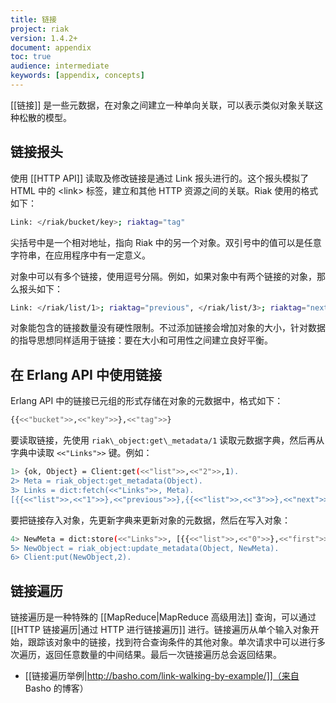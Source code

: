 ```yaml
---
title: 链接
project: riak
version: 1.4.2+
document: appendix
toc: true
audience: intermediate
keywords: [appendix, concepts]
---
```


[[链接]] 是一些元数据，在对象之间建立一种单向关联，可以表示类似对象关联这种松散的模型。

## 链接报头

使用 [[HTTP API]] 读取及修改链接是通过 Link 报头进行的。这个报头模拟了 HTML 中的 &lt;link&gt; 标签，建立和其他 HTTP 资源之间的关联。Riak 使用的格式如下：

```bash
Link: </riak/bucket/key>; riaktag="tag"
```

尖括号中是一个相对地址，指向 Riak 中的另一个对象。双引号中的值可以是任意字符串，在应用程序中有一定意义。

对象中可以有多个链接，使用逗号分隔。例如，如果对象中有两个链接的对象，那么报头如下：

```bash
Link: </riak/list/1>; riaktag="previous", </riak/list/3>; riaktag="next"
```

<div class="info">
对象能包含的链接数量没有硬性限制。不过添加链接会增加对象的大小，针对数据的指导思想同样适用于链接：要在大小和可用性之间建立良好平衡。
</div>

## 在 Erlang API 中使用链接

Erlang API 中的链接已元组的形式存储在对象的元数据中，格式如下：

```bash
{{<<"bucket">>,<<"key">>},<<"tag">>}
```

要读取链接，先使用 `riak\_object:get\_metadata/1` 读取元数据字典，然后再从字典中读取 `<<"Links">>` 键。例如：

```bash
1> {ok, Object} = Client:get(<<"list">>,<<"2">>,1).
2> Meta = riak_object:get_metadata(Object).
3> Links = dict:fetch(<<"Links">>, Meta).
[{{<<"list">>,<<"1">>},<<"previous">>},{{<<"list">>,<<"3">>},<<"next">>}]
```

要把链接存入对象，先更新字典来更新对象的元数据，然后在写入对象：

```bash
4> NewMeta = dict:store(<<"Links">>, [{{<<"list">>,<<"0">>},<<"first">>}|Links], Meta).
5> NewObject = riak_object:update_metadata(Object, NewMeta).
6> Client:put(NewObject,2).
```

## 链接遍历

链接遍历是一种特殊的 [[MapReduce|MapReduce 高级用法]] 查询，可以通过 [[HTTP 链接遍历|通过 HTTP 进行链接遍历]] 进行。链接遍历从单个输入对象开始，跟踪该对象中的链接，找到符合查询条件的其他对象。单次请求中可以进行多次遍历，返回任意数量的中间结果。最后一次链接遍历总会返回结果。

-   [[链接遍历举例|http://basho.com/link-walking-by-example/]]（来自 Basho 的博客）
